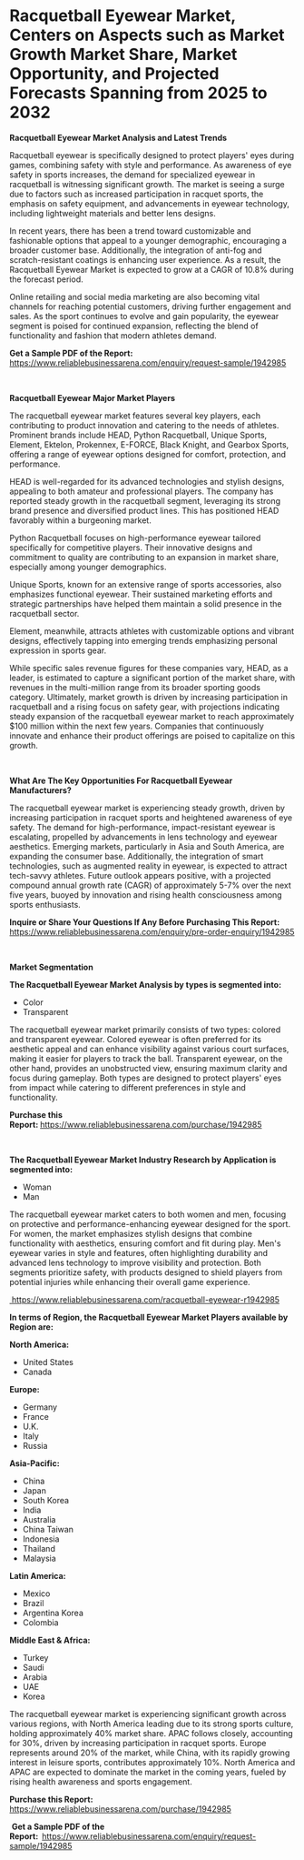 <p><h1>Racquetball Eyewear Market, Centers on Aspects such as Market Growth Market Share, Market Opportunity, and Projected Forecasts Spanning from 2025 to 2032</h1></p><p><strong>Racquetball Eyewear Market Analysis and Latest Trends</strong></p>
<p><p>Racquetball eyewear is specifically designed to protect players' eyes during games, combining safety with style and performance. As awareness of eye safety in sports increases, the demand for specialized eyewear in racquetball is witnessing significant growth. The market is seeing a surge due to factors such as increased participation in racquet sports, the emphasis on safety equipment, and advancements in eyewear technology, including lightweight materials and better lens designs.</p><p>In recent years, there has been a trend toward customizable and fashionable options that appeal to a younger demographic, encouraging a broader customer base. Additionally, the integration of anti-fog and scratch-resistant coatings is enhancing user experience. As a result, the Racquetball Eyewear Market is expected to grow at a CAGR of 10.8% during the forecast period. </p><p>Online retailing and social media marketing are also becoming vital channels for reaching potential customers, driving further engagement and sales. As the sport continues to evolve and gain popularity, the eyewear segment is poised for continued expansion, reflecting the blend of functionality and fashion that modern athletes demand.</p></p>
<p><strong>Get a Sample PDF of the Report:&nbsp;</strong> <a href="https://www.reliablebusinessarena.com/enquiry/request-sample/1942985?utm_campaign=1420&utm_medium=2&utm_source=Github&utm_content=ia&utm_term=15042025&utm_id=racquetball-eyewear">https://www.reliablebusinessarena.com/enquiry/request-sample/1942985</a></p>
<p>&nbsp;</p>
<p><strong>Racquetball Eyewear Major Market Players</strong></p>
<p><p>The racquetball eyewear market features several key players, each contributing to product innovation and catering to the needs of athletes. Prominent brands include HEAD, Python Racquetball, Unique Sports, Element, Ektelon, Prokennex, E-FORCE, Black Knight, and Gearbox Sports, offering a range of eyewear options designed for comfort, protection, and performance.</p><p>HEAD is well-regarded for its advanced technologies and stylish designs, appealing to both amateur and professional players. The company has reported steady growth in the racquetball segment, leveraging its strong brand presence and diversified product lines. This has positioned HEAD favorably within a burgeoning market.</p><p>Python Racquetball focuses on high-performance eyewear tailored specifically for competitive players. Their innovative designs and commitment to quality are contributing to an expansion in market share, especially among younger demographics.</p><p>Unique Sports, known for an extensive range of sports accessories, also emphasizes functional eyewear. Their sustained marketing efforts and strategic partnerships have helped them maintain a solid presence in the racquetball sector. </p><p>Element, meanwhile, attracts athletes with customizable options and vibrant designs, effectively tapping into emerging trends emphasizing personal expression in sports gear.</p><p>While specific sales revenue figures for these companies vary, HEAD, as a leader, is estimated to capture a significant portion of the market share, with revenues in the multi-million range from its broader sporting goods category. Ultimately, market growth is driven by increasing participation in racquetball and a rising focus on safety gear, with projections indicating steady expansion of the racquetball eyewear market to reach approximately $100 million within the next few years. Companies that continuously innovate and enhance their product offerings are poised to capitalize on this growth.</p></p>
<p>&nbsp;</p>
<p><strong>What Are The Key Opportunities For Racquetball Eyewear Manufacturers?</strong></p>
<p><p>The racquetball eyewear market is experiencing steady growth, driven by increasing participation in racquet sports and heightened awareness of eye safety. The demand for high-performance, impact-resistant eyewear is escalating, propelled by advancements in lens technology and eyewear aesthetics. Emerging markets, particularly in Asia and South America, are expanding the consumer base. Additionally, the integration of smart technologies, such as augmented reality in eyewear, is expected to attract tech-savvy athletes. Future outlook appears positive, with a projected compound annual growth rate (CAGR) of approximately 5-7% over the next five years, buoyed by innovation and rising health consciousness among sports enthusiasts.</p></p>
<p><strong>Inquire or Share Your Questions If Any Before Purchasing This Report:</strong> <a href="https://www.reliablebusinessarena.com/enquiry/pre-order-enquiry/1942985?utm_campaign=1420&utm_medium=2&utm_source=Github&utm_content=ia&utm_term=15042025&utm_id=racquetball-eyewear">https://www.reliablebusinessarena.com/enquiry/pre-order-enquiry/1942985</a></p>
<p>&nbsp;</p>
<p><strong>Market Segmentation</strong></p>
<p><strong>The Racquetball Eyewear Market Analysis by types is segmented into:</strong></p>
<p><ul><li>Color</li><li>Transparent</li></ul></p>
<p><p>The racquetball eyewear market primarily consists of two types: colored and transparent eyewear. Colored eyewear is often preferred for its aesthetic appeal and can enhance visibility against various court surfaces, making it easier for players to track the ball. Transparent eyewear, on the other hand, provides an unobstructed view, ensuring maximum clarity and focus during gameplay. Both types are designed to protect players' eyes from impact while catering to different preferences in style and functionality.</p></p>
<p><strong>Purchase this Report:&nbsp;</strong><a href="https://www.reliablebusinessarena.com/purchase/1942985?utm_campaign=1420&utm_medium=2&utm_source=Github&utm_content=ia&utm_term=15042025&utm_id=racquetball-eyewear">https://www.reliablebusinessarena.com/purchase/1942985</a></p>
<p>&nbsp;</p>
<p><strong>The Racquetball Eyewear Market Industry Research by Application is segmented into:</strong></p>
<p><ul><li>Woman</li><li>Man</li></ul></p>
<p><p>The racquetball eyewear market caters to both women and men, focusing on protective and performance-enhancing eyewear designed for the sport. For women, the market emphasizes stylish designs that combine functionality with aesthetics, ensuring comfort and fit during play. Men's eyewear varies in style and features, often highlighting durability and advanced lens technology to improve visibility and protection. Both segments prioritize safety, with products designed to shield players from potential injuries while enhancing their overall game experience.</p></p>
<p><a href="https://www.reliablebusinessarena.com/racquetball-eyewear-r1942985?utm_campaign=1420&utm_medium=2&utm_source=Github&utm_content=ia&utm_term=15042025&utm_id=racquetball-eyewear">&nbsp;https://www.reliablebusinessarena.com/racquetball-eyewear-r1942985</a></p>
<p><strong>In terms of Region, the Racquetball Eyewear Market Players available by Region are:</strong></p>
<p>
    <p> <strong> North America: </strong>
        <ul>
            <li>United States</li>
            <li>Canada</li>
        </ul>
        </p> 
    <p> <strong> Europe: </strong>
        <ul>
            <li>Germany</li>
            <li>France</li>
            <li>U.K.</li>
            <li>Italy</li>
            <li>Russia</li>
        </ul>
        </p> 
    <p> <strong> Asia-Pacific: </strong>
        <ul>
            <li>China</li>
            <li>Japan</li>
            <li>South Korea</li>
            <li>India</li>
            <li>Australia</li>
            <li>China Taiwan</li>
            <li>Indonesia</li>
            <li>Thailand</li>
            <li>Malaysia</li>
        </ul>
        </p> 
    <p> <strong> Latin America: </strong>
        <ul>
            <li>Mexico</li>
            <li>Brazil</li>
            <li>Argentina Korea</li>
            <li>Colombia</li>
        </ul>
        </p> 
    <p> <strong> Middle East & Africa: </strong>
        <ul>
            <li>Turkey</li>
            <li>Saudi</li>
            <li>Arabia</li>
            <li>UAE</li>
            <li>Korea</li>
        </ul>
    </p>
    </p>
<p><p>The racquetball eyewear market is experiencing significant growth across various regions, with North America leading due to its strong sports culture, holding approximately 40% market share. APAC follows closely, accounting for 30%, driven by increasing participation in racquet sports. Europe represents around 20% of the market, while China, with its rapidly growing interest in leisure sports, contributes approximately 10%. North America and APAC are expected to dominate the market in the coming years, fueled by rising health awareness and sports engagement.</p></p>
<p><strong>Purchase this Report: </strong><a href="https://www.reliablebusinessarena.com/purchase/1942985?utm_campaign=1420&utm_medium=2&utm_source=Github&utm_content=ia&utm_term=15042025&utm_id=racquetball-eyewear">https://www.reliablebusinessarena.com/purchase/1942985</a></p>
<p>&nbsp;<strong>Get a Sample PDF of the Report:&nbsp;&nbsp;</strong><a href="https://www.reliablebusinessarena.com/enquiry/request-sample/1942985?utm_campaign=1420&utm_medium=2&utm_source=Github&utm_content=ia&utm_term=15042025&utm_id=racquetball-eyewear">https://www.reliablebusinessarena.com/enquiry/request-sample/1942985</a></p>
<p><strong></strong></p>
<p><p></p><p></p><p></p></p>